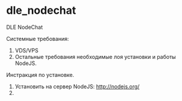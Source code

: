 dle_nodechat
============

DLE NodeChat

Системные требования:
1. VDS/VPS
2. Остальные требования необходимые лоя установки и работы NodeJS.

Инстракция по установке.
1. Установить на сервер NodeJS: http://nodejs.org/
2. 